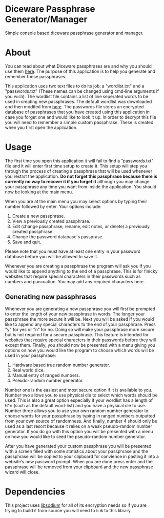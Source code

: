 # Diceware Passphrase Generator/Manager
Simple console based diceware passphrase generator and manager.

# About
You can read about what Diceware passphrases are and why you should use them [here](https://www.eff.org/deeplinks/2016/07/new-wordlists-random-passphrases).
The purpose of this application is to help you generate and remember these passphrases.

This application uses two text files to do its job: a "wordlist.txt" and a "passwords.txt" (These names can be changed using cmd-line arguments if you wish).
The wordlist file contains a list of line seperated words to be used in creating new passphrases. The default wordlist was downloaded and then modifed from [here](https://www.eff.org/files/2016/07/18/eff_large_wordlist.txt).
The passwords file stores an encrypted database of passphrases that you have created using this application in case you forget one and would like to look it up.
In order to decrypt this file you will need to remember a simple custom passphrase. These is created when you first open the application.

# Usage
The first time you open this application it will fail to find a "passwords.txt" file and it will enter first time setup to create it. 
This setup will step you through the process of creating a passphrase that will be used whenever you restart the application. **Do not forget this passphrase because there is currently no way to recover it if you forget it**
although you may change your passphrase any time you want from inside the application. You should now be looking at the main menu. 

When you are at the main menu you may select options by typing their number followed by enter. Your options include:
1. Create a new passphrase.
2. View a previously created passphrase.
3. Edit (change passphrase, rename, edit notes, or delete) a previously created passphrase.
4. Change the password database's passprase.
5. Save and quit.

Please note that you must have at least one entry in your password database before you will be allowed to save it.

Whenever you are creating a passphrase the program will ask you if you would like to append anything to the end of a passphrase. This is for finicky websites that require special characters in their passwords such as numbers and puncuation. You may add any required characters here.

## Generating new passphrases
Whenever you are generating a new passphrase you will first be prompted to enter the length of your new passphrase in words. The longer your passphrase the more secure it will be. Next you will be asked if you would like to append any special characters to the end of your passphrase. Press "y" for yes or "n" for no. Doing so will make your passphrase more secure but is not required for a secure passphrase. This feature is intended for websites that require special characters in their passwords before they will except them. Finally, you should now be presented with a menu giving you options on how you would like the program to choose which words will be used in your passphrase:
1. Hardware based true random number generator.
2. Real world dice. 
3. Manual entry of ranged numbers.
4. Pseudo-random number generator.

Number one is the easiest and most secure option if it is available to you. Number two allows you to use physical die to select which words should be used. This is also a great option especially if your wordlist has a length of 6^n (such as the default word-list) and you have a physical die to use. Number three allows you to use your own random number generator to choose words for your passphrase by typing in ranged numbers outputted from your own source of randomness. And finally, number 4 should only be used as a last resort because it relies on a weak pseudo-random number generator. If you do go with this option you will be presented with a menu on how you would like to seed the pseudo-random number generator. 

After you have generated your custom passphrase you will be presented with a screen filled with some statistics about your passphrase and the passphrase will be copied to your clipboard for convience in pasting it into a website's new password prompt. When you are done press enter and the passphrase will be removed from your clipboard and the new passphrase wizard will close.

# Dependencies
This project uses [libsodium](https://download.libsodium.org/doc/) for all of its encryption needs so if you are trying to build it from source you will need to link to this library.

